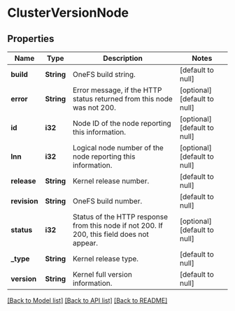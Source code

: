 # ClusterVersionNode

## Properties
Name | Type | Description | Notes
------------ | ------------- | ------------- | -------------
**build** | **String** | OneFS build string. | [default to null]
**error** | **String** | Error message, if the HTTP status returned from this node was not 200. | [optional] [default to null]
**id** | **i32** | Node ID of the node reporting this information. | [optional] [default to null]
**lnn** | **i32** | Logical node number of the node reporting this information. | [optional] [default to null]
**release** | **String** | Kernel release number. | [default to null]
**revision** | **String** | OneFS build number. | [default to null]
**status** | **i32** | Status of the HTTP response from this node if not 200.  If 200, this field does not appear. | [optional] [default to null]
**_type** | **String** | Kernel release type. | [default to null]
**version** | **String** | Kernel full version information. | [default to null]

[[Back to Model list]](../README.md#documentation-for-models) [[Back to API list]](../README.md#documentation-for-api-endpoints) [[Back to README]](../README.md)


